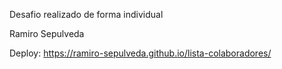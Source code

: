 Desafio realizado de forma individual

Ramiro Sepulveda

Deploy: https://ramiro-sepulveda.github.io/lista-colaboradores/


